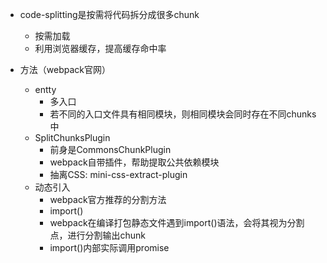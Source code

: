 - code-splitting是按需将代码拆分成很多chunk
    - 按需加载
    - 利用浏览器缓存，提高缓存命中率

- 方法（webpack官网）
    - entty
        - 多入口
        - 若不同的入口文件具有相同模块，则相同模块会同时存在不同chunks中
    - SplitChunksPlugin
        - 前身是CommonsChunkPlugin
        - webpack自带插件，帮助提取公共依赖模块
        - 抽离CSS: mini-css-extract-plugin
    - 动态引入
        - webpack官方推荐的分割方法
        - import()
        - webpack在编译打包静态文件遇到import()语法，会将其视为分割点，进行分割输出chunk
        - import()内部实际调用promise
        
